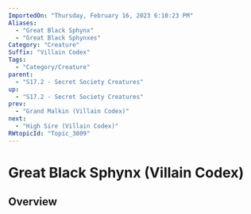 ```yaml
---
ImportedOn: "Thursday, February 16, 2023 6:10:23 PM"
Aliases:
  - "Great Black Sphynx"
  - "Great Black Sphynxes"
Category: "Creature"
Suffix: "Villain Codex"
Tags:
  - "Category/Creature"
parent:
  - "S17.2 - Secret Society Creatures"
up:
  - "S17.2 - Secret Society Creatures"
prev:
  - "Grand Malkin (Villain Codex)"
next:
  - "High Sire (Villain Codex)"
RWtopicId: "Topic_3809"
---
```

# Great Black Sphynx (Villain Codex)
## Overview

